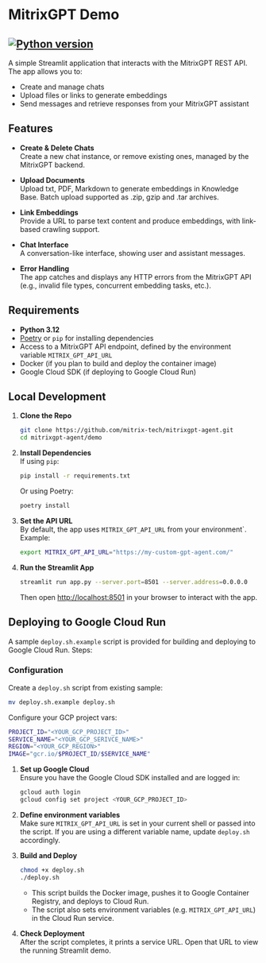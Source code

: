 # MitrixGPT Demo
[![Python version](https://img.shields.io/badge/streamlit-v1.43.0-blue)](#)
---

A simple Streamlit application that interacts with the MitrixGPT REST API. The app allows you to:

- Create and manage chats
- Upload files or links to generate embeddings
- Send messages and retrieve responses from your MitrixGPT assistant

## Features

- **Create & Delete Chats**  
  Create a new chat instance, or remove existing ones, managed by the MitrixGPT backend.
  
- **Upload Documents**  
  Upload txt, PDF, Markdown to generate embeddings in Knowledge Base. Batch upload supported as .zip, gzip and .tar archives.

- **Link Embeddings**  
  Provide a URL to parse text content and produce embeddings, with link-based crawling support.

- **Chat Interface**  
  A conversation-like interface, showing user and assistant messages.

- **Error Handling**  
  The app catches and displays any HTTP errors from the MitrixGPT API (e.g., invalid file types, concurrent embedding tasks, etc.).


## Requirements

- **Python 3.12**
- [Poetry](https://python-poetry.org/) or `pip` for installing dependencies
- Access to a MitrixGPT API endpoint, defined by the environment variable `MITRIX_GPT_API_URL`
- Docker (if you plan to build and deploy the container image)
- Google Cloud SDK (if deploying to Google Cloud Run)

## Local Development

1. **Clone the Repo**  
   ```bash
   git clone https://github.com/mitrix-tech/mitrixgpt-agent.git
   cd mitrixgpt-agent/demo
   ```

2. **Install Dependencies**  
   If using `pip`:
   ```bash
   pip install -r requirements.txt
   ```
   Or using Poetry:
   ```bash
   poetry install
   ```

3. **Set the API URL**  
   By default, the app uses `MITRIX_GPT_API_URL` from your environment`.  
   Example:
   ```bash
   export MITRIX_GPT_API_URL="https://my-custom-gpt-agent.com/"
   ```

4. **Run the Streamlit App**  
   ```bash
   streamlit run app.py --server.port=8501 --server.address=0.0.0.0
   ```
   Then open [http://localhost:8501](http://localhost:8501) in your browser to interact with the app.

## Deploying to Google Cloud Run

A sample `deploy.sh.example` script is provided for building and deploying to Google Cloud Run. Steps:

### Configuration

Create a `deploy.sh` script from existing sample:
```bash
mv deploy.sh.example deploy.sh
```

Configure your GCP project vars:

```bash
PROJECT_ID="<YOUR_GCP_PROJECT_ID>"
SERVICE_NAME="<YOUR_GCP_SERIVCE_NAME>"
REGION="<YOUR_GCP_REGION>"
IMAGE="gcr.io/$PROJECT_ID/$SERVICE_NAME"
```

1. **Set up Google Cloud**  
   Ensure you have the Google Cloud SDK installed and are logged in:
   ```bash
   gcloud auth login
   gcloud config set project <YOUR_GCP_PROJECT_ID>
   ```

2. **Define environment variables**  
   Make sure `MITRIX_GPT_API_URL` is set in your current shell or passed into the script. If you are using a different variable name, update `deploy.sh` accordingly.

3. **Build and Deploy**  
   ```bash
   chmod +x deploy.sh
   ./deploy.sh
   ```
   - This script builds the Docker image, pushes it to Google Container Registry, and deploys to Cloud Run.
   - The script also sets environment variables (e.g. `MITRIX_GPT_API_URL`) in the Cloud Run service.

4. **Check Deployment**  
   After the script completes, it prints a service URL. Open that URL to view the running Streamlit demo.
